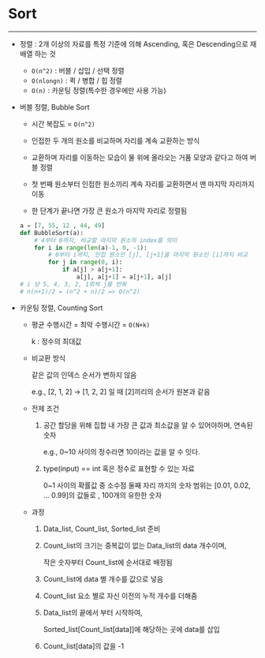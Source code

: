 # Sort

---

- 정렬 : 2개 이상의 자료를 특정 기준에 의해 Ascending, 혹은 Descending으로 재배열 하는 것

  - `O(n^2)` : 버블 / 삽입 / 선택 정렬
  - `O(nlongn)` : 퀵 / 병합 / 힙 정렬
  - `O(n)` : 카운팅 정렬(특수한 경우에만 사용 가능)

- 버블 정렬, Bubble Sort

  - 시간 복잡도 = `O(n^2)`

  - 인접한 두 개의 원소를 비교하며 자리를 계속 교환하는 방식
  - 교환하며 자리를 이동하는 모습이 물 위에 올라오는 거품 모양과 같다고 하여 버블 정렬

  - 첫 번째 원소부터 인접한 원소끼리 계속 자리를 교환하면서 맨 마지막 자리까지 이동

  - 한 단계가 끝나면 가장 큰 원소가 마지막 자리로 정렬됨

  ```python
  a = [7, 55, 12 , 44, 49]
  def BubbleSort(a):
      # 4부터 0까지, 비교할 마지막 원소의 index를 의미
      for i in range(len(a)-1, 0, -1):
          # 0부터 i까지, 인접 원소인 [j], [j+1]을 마지막 원소인 [i]까지 비교
          for j in range(0, i):
              if a[j] > a[j+1]:
                  a[j], a[j+1] = a[j+1], a[j]
  # i 당 5, 4, 3, 2, 1회씩 j를 반복
  # n(n+1)/2 = (n^2 + n)/2 => O(n^2)
  ```

- 카운팅 정렬, Counting Sort

  - 평균 수행시간 = 최악 수행시간 = `O(N+k)`

    k : 정수의 최대값

  - 비교환 방식

    같은 값의 인덱스 순서가 변하지 않음

    e.g., [2, 1, 2] -> [1, 2, 2] 일 때 [2]끼리의 순서가 원본과 같음

  - 전제 조건

    1. 공간 할당을 위해 집합 내 가장 큰 값과 최소값을 알 수 있어야하며, 연속된 숫자

       e.g., 0~10 사이의 정수라면 10이라는 값을 알 수 잇다.

    2. type(input) == int 혹은 정수로 표현할 수 있는 자료

       0~1 사이의 확률값 중 소수점 둘째 자리 까지의 숫자 범위는 [0.01, 0.02, ... 0.99]의 값들로 , 100개의 유한한 숫자

  - 과정

    1. Data_list, Count_list, Sorted_list 준비

    2. Count_list의 크기는 중복값이 없는 Data_list의 data 개수이며,

       작은 숫자부터 Count_list에 순서대로 배정됨

    3. Count_list에 data 별 개수를 값으로 넣음

    4. Count_list 요소 별로 자신 이전의 누적 개수를 더해줌

    5. Data_list의 끝에서 부터 시작하여,

       Sorted_list[Count_list[data]]에 해당하는 곳에 data를 삽입

    6. Count_list[data]의 값을 -1